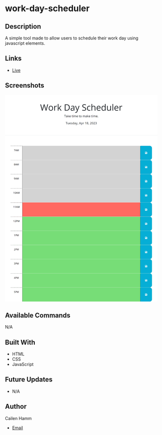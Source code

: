 # work-day-scheduler

## Description
A simple tool made to allow users to schedule their work day using javascript elements.

## Links

- [Live](https://cailenh.github.io/work-day-scheduler/)

## Screenshots

![](./Images/WDS.png)

## Available Commands

N/A

## Built With

- HTML
- CSS
- JavaScript

## Future Updates

- N/A

## Author

Cailen Hamm

- [Email](mailto:cailenhamm@gmail.com)

